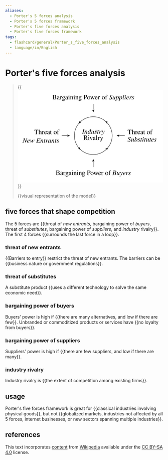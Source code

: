 ```yaml
---
aliases:
  - Porter's 5 forces analysis
  - Porter's 5 forces framework
  - Porter's five forces analysis
  - Porter's five forces framework
tags:
  - flashcard/general/Porter_s_five_forces_analysis
  - language/in/English
---
```


# Porter's five forces analysis

> {{![visual representation of the model](../archives/Wikimedia%20Commons/Elements%20of%20Industry%20Structure.svg)}}
>
> {{visual representation of the model}} <!--SR:!2024-08-15,54,310!2024-07-31,39,290-->

## five forces that shape competition

The 5 forces are {{threat of _new entrants_, bargaining power of _buyers_, threat of _substitutes_, bargaining power of _suppliers_, and _industry_ rivalry}}. The first 4 forces {{surrounds the last force in a loop}}. <!--SR:!2024-08-15,51,290!2024-08-13,53,310-->

### threat of new entrants

{{Barriers to entry}} restrict the threat of new entrants. The barriers can be {{business nature or government regulations}}. <!--SR:!2024-08-14,54,310!2024-08-30,66,310-->

### threat of substitutes

A substitute product {{uses a different technology to solve the same economic need}}. <!--SR:!2024-09-02,69,310-->

### bargaining power of buyers

Buyers' power is high if {{there are many alternatives, and low if there are few}}. Unbranded or commoditized products or services have {{no loyalty from buyers}}. <!--SR:!2024-09-04,71,310!2024-09-01,68,310-->

### bargaining power of suppliers

Suppliers' power is high if {{there are few suppliers, and low if there are many}}. <!--SR:!2024-08-24,62,310-->

### industry rivalry

Industry rivalry is {{the extent of competition among existing firms}}. <!--SR:!2024-08-26,64,310-->

## usage

Porter's five forces framework is great for {{classical industries involving physical goods}}, but not {{globalized markets, industries not affected by all 5 forces, internet businesses, or new sectors spanning multiple industries}}. <!--SR:!2024-08-26,62,310!2024-10-05,79,270-->

## references

This text incorporates [content](https://en.wikipedia.org/wiki/Porter's_five_forces_analysis) from [Wikipedia](Wikipedia.md) available under the [CC BY-SA 4.0](https://creativecommons.org/licenses/by-sa/4.0/) license.
